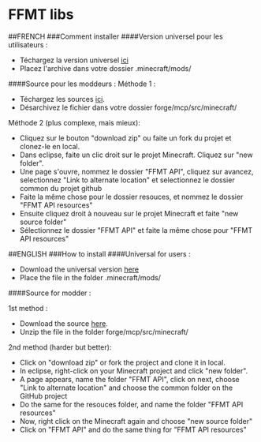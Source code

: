 FFMT libs
============

##FRENCH
###Comment installer
####Version universel pour les utilisateurs :
* Téchargez la version universel [ici](http://dl.mcnanotech.fr/FFMT/API/download/)
* Placez l'archive dans votre dossier .minecraft/mods/

####Source pour les moddeurs :
Méthode 1 :
* Téchargez les sources [ici](http://dl.mcnanotech.fr/FFMT/API/download/).
* Désarchivez le fichier dans votre dossier forge/mcp/src/minecraft/

Méthode 2 (plus complexe, mais mieux):
* Cliquez sur le bouton "download zip" ou faite un fork du projet et clonez-le en local.
* Dans eclipse, faite un clic droit sur le projet Minecraft. Cliquez sur "new folder".
* Une page s'ouvre, nommez le dossier "FFMT API", cliquez sur avancez, selectionnez "Link to alternate location" et selectionnez le dossier common du projet github
* Faite la même chose pour le dossier resouces, et nommez le dossier "FFMT API resources"
* Ensuite cliquez droit à nouveau sur le projet Minecraft et faite "new source folder"
* Sélectionnez le dossier "FFMT API" et faite la même chose pour "FFMT API resources"

##ENGLISH
###How to install
####Universal for users :
* Download the universal version [here](http://dl.mcnanotech.fr/FFMT/API/download/)
* Place the file in the folder .minecraft/mods/


####Source for modder :

1st method :
* Download the source [here](http://dl.mcnanotech.fr/FFMT/API/download/).
* Unzip the file in the folder forge/mcp/src/minecraft/
 
2nd method (harder but better):
* Click on "download zip" or fork the project and clone it in local.
* In eclipse, right-click on your Minecraft project and click "new folder".
* A page appears, name the folder "FFMT API", click on next, choose "Link to alternate location" and choose the common folder on the GitHub project
* Do the same for the resouces folder, and name the folder "FFMT API resources"
* Now, right click on the Minecraft again and choose "new source folder"
* Click on "FFMT API" and do the same thing for "FFMT API resources"
